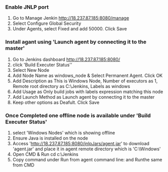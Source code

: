 ### Enable JNLP port
1. Go to Manage Jenkin http://18.237.87.185:8080/manage
2. Select Configure Global Security
3. Under Agents, select Fixed and add 50000. Click Save

### Install agant using 'Launch agent by connecting it to the master'
1. Go to Jenkins dashboard http://18.237.87.185:8080/
2. click 'Build Executer Status''
3. Select New Node
4. Add Node Name as windows_node & Select Permanent Agent. Click OK
5. Add Description as This is Windows Node, Number of executors as 1, Remote root directory as C:\Jenkins, Labels as windows
6. Add Usage as Only build jobs with labels expression matching this node
7. Add Launch Method as Launch agent by connecting it to the master
8. Keep other options as Deafult. Click Save

### Once Completed one offline node is available under 'Build Executer Status'
1. select 'Windows Nodes' which is showing offline
2. Ensure Java is installed on the node
3. Access 'http://18.237.87.185:8080/jnlpJars/agent.jar' to download 'agent.jar' and place it in agent remote directory which is 'C:\Windows\'
4. Open CMD & Run cd c:\Jenkins
5. Copy command under Run from agent command line: and Runthe same from CMD
